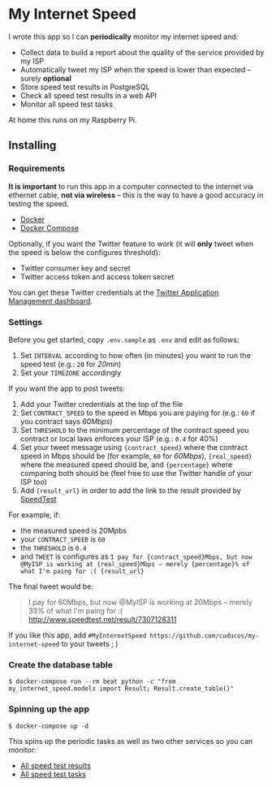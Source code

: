 # My Internet Speed

I wrote this app so I can **periodically** monitor my internet speed and:

* Collect data to build a report about the quality of the service provided by my ISP
* Automatically tweet my ISP when the speed is lower than expected – surely **optional**
* Store speed test results in PostgreSQL
* Check all speed test results in a web API
* Monitor all speed test tasks

At home this runs on my Raspberry Pi.

## Installing

### Requirements

**It is important** to run this app in a computer connected to the internet via ethernet cable, **not via wireless** – this is the way to have a good accuracy in testing the speed.

* [Docker](https://docs.docker.com/install/)
* [Docker Compose](https://docs.docker.com/compose/install/)

Optionally, if you want the Twitter feature to work (it will **only** tweet when the speed is below the configures threshold):

* Twitter consumer key and secret
* Twitter access token and access token secret

You can get these Twitter credentials at the [Twitter Application Management dashboard](https://apps.twitter.com/).

### Settings

Before you get started, copy `.env.sample` as `.env` and edit as follows:

1. Set `INTERVAL` according to how often (in minutes) you want to run the speed test (e.g.: `20` for _20min_)
1. Set your `TIMEZONE` accordingly

If you want the app to post tweets:

1. Add your Twitter credentials at the top of the file
1. Set `CONTRACT_SPEED` to the speed in Mbps you are paying for (e.g.: `60` if you contract says _60Mbps_)
1. Set `THRESHOLD` to the minimum percentage of the contract speed you contract or local laws enforces your ISP (e.g.: `0.4` for 40%)
1. Set your tweet message using `{contract_speed}` where the contract speed in Mbps should be (for example, `60` for _60Mbps_), `{real_speed}` where the measured speed should be, and `{percentage}` where comparing both should be (feel free to use the Twitter handle of your ISP too)
1. Add `{result_url}` in order to add the link to the result provided by [SpeedTest](https://speedtest.net)

For example, if:

* the measured speed is 20Mpbs
* your `CONTRACT_SPEED` is `60`
* the `THRESHOLD` is `0.4`
* and `TWEET` is configures as  `I pay for {contract_speed}Mbps, but now @MyISP is working at {real_speed}Mbps – merely {percentage}% of what I'm paing for :( {result_url}`

The final tweet would be:

> I pay for 60Mbps, but now @MyISP is working at 20Mbps – merely 33% of what I'm paing for :( http://www.speedtest.net/result/7307126311

If you like this app, add `#MyInternetSpeed https://github.com/cuducos/my-internet-speed` to your tweets ; )

### Create the database table

```console
$ docker-compose run --rm beat python -c "from my_internet_speed.models import Result; Result.create_table()"
```

### Spinning up the app

```console
$ docker-compose up -d
```

This spins up the periodic tasks as well as two other services so you can monitor:

* [All speed test results](https://localhost:3000)
* [All speed test tasks](https://localhost:5555)